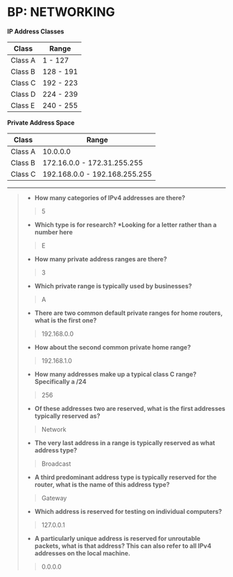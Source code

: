 # BP: NETWORKING

**IP Address Classes**


Class | Range
--------| ---------
Class A | 1 - 127
Class B | 128 - 191
Class C | 192 - 223
Class D | 224 - 239
Class E | 240 - 255

**Private Address Space**

Class | Range
----- | ------
Class A | 10.0.0.0
Class B | 172.16.0.0 - 172.31.255.255
Class C | 192.168.0.0 - 192.168.255.255

-------------------------------------------------------------------------

> - **How many categories of IPv4 addresses are there?**
>> 5
>>
> - **Which type is for research? \*Looking for a letter rather than a number here**
>> E
>>
> - **How many private address ranges are there?**
>> 3
>>
> - **Which private range is typically used by businesses?**
>> A
>>
> - **There are two common default private ranges for home routers, what is the first one?**
>> 192.168.0.0
>>
> - **How about the second common private home range?**
>> 192.168.1.0
>>
> - **How many addresses make up a typical class C range? Specifically a /24**
>> 256
>>
> - **Of these addresses two are reserved, what is the first addresses typically reserved as?**
>> Network
>>
> - **The very last address in a range is typically reserved as what address type?**
>> Broadcast
>>
> - **A third predominant address type is typically reserved for the router, what is the name of this address type?**
>> Gateway
>>
> - **Which address is reserved for testing on individual computers?**
>> 127.0.0.1
>>
> - **A particularly unique address is reserved for unroutable packets, what is that address? This can also refer to all IPv4 addresses on the local machine.**
>> 0.0.0.0
